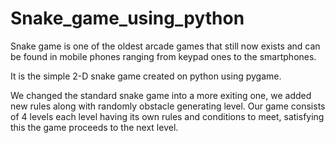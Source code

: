 # Snake_game_using_python

Snake game is one of the oldest arcade games that still now exists and can be found in mobile phones ranging from keypad ones to the smartphones.

It is the simple 2-D snake game created on python using pygame.

We changed the standard snake game into a more exiting one, we added new rules along with randomly obstacle generating level. Our game consists of 4 levels each level having its own rules and conditions to meet, satisfying this the game proceeds to the next level.

